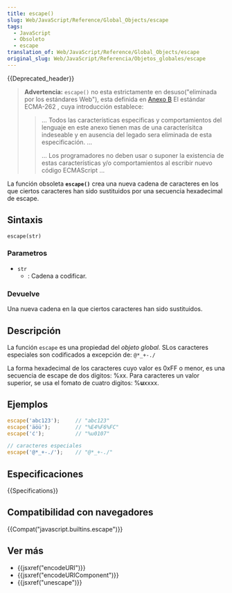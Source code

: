 ```yaml
---
title: escape()
slug: Web/JavaScript/Reference/Global_Objects/escape
tags:
  - JavaScript
  - Obsoleto
  - escape
translation_of: Web/JavaScript/Reference/Global_Objects/escape
original_slug: Web/JavaScript/Referencia/Objetos_globales/escape
---
```


{{Deprecated_header}}

> **Advertencia:**  `escape()` no esta estrictamente en desuso("eliminada por los estándares Web"), esta definida en [Anexo B](https://www.ecma-international.org/ecma-262/9.0/index.html#sec-additional-ecmascript-features-for-web-browsers) El estándar ECMA-262 , cuya introducción establece:
> > … Todos las características especificas y comportamientos del lenguaje en este anexo tienen mas de una caracterísitca indeseable y en ausencia del legado sera eliminada de esta especificación. …
> >
> > … Los programadores no deben usar o suponer la existencia de estas características y/o comportamientos al escribir nuevo código ECMAScript …

La función obsoleta **`escape()`** crea una nueva cadena de caracteres en los que ciertos caracteres han sido sustituidos por una secuencia hexadecimal de escape.

## Sintaxis

```
escape(str)
```

### Parametros

- `str`
  - : Cadena a codificar.

### Devuelve

Una nueva cadena en la que ciertos caracteres han sido sustituidos.

## Descripción

La función `escape` es una propiedad del _objeto global._ SLos caracteres especiales son codificados a excepción de: `@*_+-./`

La forma hexadecimal de los caracteres cuyo valor es 0xFF o menor, es una secuencia de escape de dos digitos: %xx. Para caracteres un valor superior, se usa el fomato de cuatro digitos: %**u**xxxx.

## Ejemplos

```js
escape('abc123');     // "abc123"
escape('äöü');        // "%E4%F6%FC"
escape('ć');          // "%u0107"

// caracteres especiales
escape('@*_+-./');    // "@*_+-./"
```

## Especificaciones

{{Specifications}}

## Compatibilidad con navegadores

{{Compat("javascript.builtins.escape")}}

## Ver más

- {{jsxref("encodeURI")}}
- {{jsxref("encodeURIComponent")}}
- {{jsxref("unescape")}}
